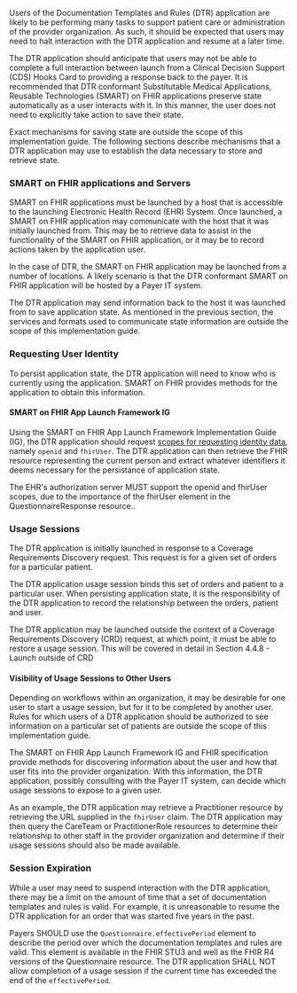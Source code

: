 Users of the Documentation Templates and Rules (DTR) application are likely to be performing many tasks to support patient care or administration of the provider organization. As such, it should be expected that users may need to halt interaction with the DTR application and resume at a later time.

The DTR application should anticipate that users may not be able to complete a full interaction between launch from a Clinical Decision Support (CDS) Hooks Card to providing a response back to the payer. It is recommended that DTR conformant Substitutable Medical Applications, Reusable Technologies (SMART) on FHIR applications preserve state automatically as a user interacts with it. In this manner, the user does not need to explicitly take action to save their state.

Exact mechanisms for saving state are outside the scope of this implementation guide. The following sections describe mechanisms that a DTR application may use to establish the data necessary to store and retrieve state.

### SMART on FHIR applications and Servers
SMART on FHIR applications must be launched by a host that is accessible to the launching Electronic Health Record (EHR) System. Once launched, a SMART on FHIR application may communicate with the host that it was initially launched from. This may be to retrieve data to assist in the functionality of the SMART on FHIR application, or it may be to record actions taken by the application user.

In the case of DTR, the SMART on FHIR application may be launched from a number of locations. A likely scenario is that the DTR conformant SMART on FHIR application will be hosted by a Payer IT system.

The DTR application may send information back to the host it was launched from to save application state. As mentioned in the previous section, the services and formats used to communicate state information are outside the scope of this implementation guide.

### Requesting User Identity
To persist application state, the DTR application will need to know who is currently using the application. SMART on FHIR provides methods for the application to obtain this information.

#### SMART on FHIR App Launch Framework IG
Using the SMART on FHIR App Launch Framework Implementation Guide (IG), the DTR application should request [scopes for requesting identity data](http://hl7.org/fhir/smart-app-launch/scopes-and-launch-context/index.html#scopes-for-requesting-identity-data), namely `openid` and `fhirUser`. The DTR application can then retrieve the FHIR resource representing the current person and extract whatever identifiers it deems necessary for the persistance of application state.

The EHR's authorization server MUST support the openid and fhirUser scopes, due to the importance of the fhirUser element in the QuestionnaireResponse resource..

### Usage Sessions
The DTR application is initially launched in response to a Coverage Requirements Discovery request. This request is for a given set of orders for a particular patient.

The DTR application usage session binds this set of orders and patient to a particular user. When persisting application state, it is the responsibility of the DTR application to record the relationship between the orders, patient and user.

The DTR application may be launched outside the context of a Coverage Requirements Discovery (CRD) request, at which point, it must be able to restore a usage session. This will be covered in detail in Section 4.4.8 - Launch outside of CRD

#### Visibility of Usage Sessions to Other Users
Depending on workflows within an organization, it may be desirable for one user to start a usage session, but for it to be completed by another user. Rules for which users of a DTR application should be authorized to see information on a particular set of patients are outside the scope of this implementation guide.

The SMART on FHIR App Launch Framework IG and FHIR specification provide methods for discovering information about the user and how that user fits into the provider organization. With this information, the DTR application, possibly consulting with the Payer IT system, can decide which usage sessions to expose to a given user.

As an example, the DTR application may retrieve a Practitioner resource by retrieving the URL supplied in the `fhirUser` claim. The DTR application may then query the CareTeam or PractitionerRole resources to determine their relationship to other staff in the provider organization and determine if their usage sessions should also be made available.

### Session Expiration
While a user may need to suspend interaction with the DTR application, there may be a limit on the amount of time that a set of documentation templates and rules is valid. For example, it is unreasonable to resume the DTR application for an order that was started five years in the past.

Payers SHOULD use the `Questionnaire.effectivePeriod` element to describe the period over which the documentation templates and rules are valid. This element is available in the FHIR STU3 and well as the FHIR R4 versions of the Questionnaire resource. The DTR application SHALL NOT allow completion of a usage session if the current time has exceeded the end of the `effectivePeriod`.